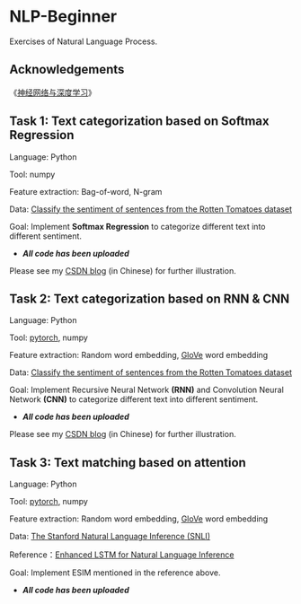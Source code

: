 # NLP-Beginner
Exercises of Natural Language Process.

## Acknowledgements
《[神经网络与深度学习](https://nndl.github.io/)》 

## Task 1: Text categorization based on Softmax Regression
Language: Python

Tool: numpy

Feature extraction: Bag-of-word, N-gram

Data: [Classify the sentiment of sentences from the Rotten Tomatoes dataset](https://www.kaggle.com/c/sentiment-analysis-on-movie-reviews)

Goal: Implement **Softmax Regression** to categorize different text into different sentiment.

+ ***All code has been uploaded***

Please see my [CSDN blog](https://blog.csdn.net/qq_42365109/article/details/114844020) (in Chinese) for further illustration.

## Task 2: Text categorization based on RNN & CNN
Language: Python

Tool: [pytorch](https://pytorch.org/get-started/locally/), numpy

Feature extraction: Random word embedding, [GloVe](https://nlp.stanford.edu/projects/glove/) word embedding

Data: [Classify the sentiment of sentences from the Rotten Tomatoes dataset](https://www.kaggle.com/c/sentiment-analysis-on-movie-reviews)

Goal: Implement Recursive Neural Network **(RNN)** and Convolution Neural Network **(CNN)** to categorize different text into different sentiment.

+ ***All code has been uploaded***

Please see my [CSDN blog](https://blog.csdn.net/qq_42365109/article/details/115140450) (in Chinese) for further illustration.

## Task 3: Text matching based on attention
Language: Python

Tool: [pytorch](https://pytorch.org/get-started/locally/), numpy

Feature extraction: Random word embedding, [GloVe](https://nlp.stanford.edu/projects/glove/) word embedding

Data: [The Stanford Natural Language Inference (SNLI)](https://nlp.stanford.edu/projects/snli/)

Reference：[Enhanced LSTM for Natural Language Inference](https://arxiv.org/pdf/1509.06664v1.pdf)

Goal: Implement ESIM mentioned in the reference above.

+ ***All code has been uploaded***
